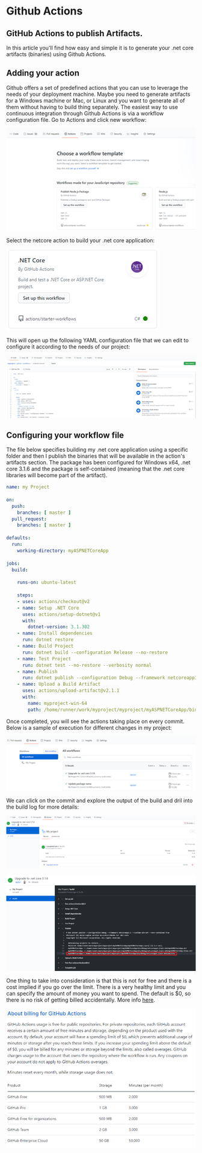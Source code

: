 # Github Actions

## GitHub Actions to publish Artifacts.

In this article you'll find how easy and simple it is to generate your .net core artifacts (binaries) using Github Actions. 

## Adding your action

Github offers a set of predefined actions that you can use to leverage the needs of your deployment machine. Maybe you need to generate artifacts for a Windows machine or Mac, or Linux and you want to generate all of them without having to build thing separately. The easiest way to use continuous integration through Github Actions is via a workflow configuration file. Go to Actions and click new workflow:

![](https://github.com/JordiCorbilla/github-actions/raw/master/githubactions.png)

Select the netcore action to build your .net core application:

![](https://github.com/JordiCorbilla/github-actions/raw/master/netcoreaction.png)

This will open up the following YAML configuration file that we can edit to configure it according to the needs of our project:

![](https://github.com/JordiCorbilla/github-actions/raw/master/workflow.png)

## Configuring your workflow file

The file below specifies building my .net core application using a specific folder and then I publish the binaries that will be available in the action's artifacts section. The package has been configured for Windows x64, .net core 3.1.6 and the package is self-contained (meaning that the .net core libraries will become part of the artifact).

```yaml
name: my Project

on:
  push:
    branches: [ master ]
  pull_request:
    branches: [ master ]

defaults:
  run:
    working-directory: myASPNETCoreApp

jobs:
  build:

    runs-on: ubuntu-latest

    steps:
    - uses: actions/checkout@v2
    - name: Setup .NET Core
      uses: actions/setup-dotnet@v1
      with:
        dotnet-version: 3.1.302
    - name: Install dependencies
      run: dotnet restore
    - name: Build Project
      run: dotnet build --configuration Release --no-restore
    - name: Test Project
      run: dotnet test --no-restore --verbosity normal
    - name: Publish
      run: dotnet publish --configuration Debug --framework netcoreapp3.1 --runtime win-x64 --self-contained true
    - name: Upload a Build Artifact
      uses: actions/upload-artifact@v2.1.1
      with:
        name: myproject-win-64
        path: /home/runner/work/myproject/myproject/myASPNETCoreApp/bin/Debug/netcoreapp3.1/win-x64/publish/
```

Once completed, you will see the actions taking place on every commit. Below is a sample of execution for different changes in my project:

![](https://github.com/JordiCorbilla/github-actions/raw/master/actionresults.png)

We can click on the commit and explore the output of the build and dril into the build log for more details:

![](https://github.com/JordiCorbilla/github-actions/raw/master/projectartifactis.png)


![](https://github.com/JordiCorbilla/github-actions/raw/master/publishprocedure.png)

One thing to take into consideration is that this is not for free and there is a cost implied if you go over the limit. There is a very healthy limit and you can specify the amount of money you want to spend. The default is $0, so there is no risk of getting billed accidentally. More info [here](https://docs.github.com/en/github/setting-up-and-managing-billing-and-payments-on-github/about-billing-for-github-actions).

![](https://github.com/JordiCorbilla/github-actions/raw/master/aboutbilling.png)
